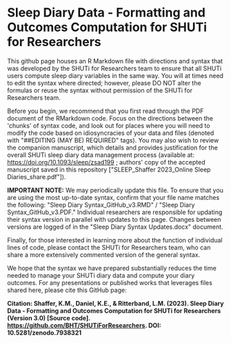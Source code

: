 # Sleep Diary Data - Formatting and Outcomes Computation for SHUTi for Researchers

This github page houses an R Markdown file with directions and syntax that was developed by the SHUTi for Researchers team to ensure that all SHUTi users compute sleep diary variables in the same way. You will at times need to edit the syntax where directed; however, please DO NOT alter the formulas or reuse the syntax without permission of the SHUTi for Researchers team. 

Before you begin, we recommend that you first read through the PDF document of the RMarkdown code. Focus on the directions between the 'chunks' of syntax code, and look out for places where you will need to modify the code based on idiosyncracies of your data and files (denoted with "##EDITING (MAY BE) REQUIRED" tags). You may also wish to review the companion manuscript, which details and provides justification for the overall SHUTi sleep diary data management process (available at: https://doi.org/10.1093/sleep/zsad199 ; authors' copy of the accepted manuscript saved in this repository ["SLEEP_Shaffer 2023_Online Sleep Diaries_share.pdf"]).

**IMPORTANT NOTE:** We may periodically update this file. To ensure that you are using the most up-to-date syntax, confirm that your file name matches the following: "Sleep Diary Syntax_GitHub_v3.RMD" / "Sleep Diary Syntax_GitHub_v3.PDF." Individual researchers are responsible for updating their syntax version in parallel with updates to this page. Changes between versions are logged of in the "Sleep Diary Syntax Updates.docx" document.

Finally, for those interested in learning more about the function of individual lines of code, please contact the SHUTi for Researchers team, who can share a more extensively commented version of the general syntax.

We hope that the syntax we have prepared substantially reduces the time needed to manage your SHUTi diary data and compute your diary outcomes. For any presentations or published works that leverages files shared here, please cite this GitHub page: 

**Citation: Shaffer, K.M., Daniel, K.E., & Ritterband, L.M.  (2023). Sleep Diary Data - Formatting and Outcomes Computation for SHUTi for Researchers (Version 3.0) [Source code]. https://github.com/BHT/SHUTiForResearchers. DOI: 10.5281/zenodo.7938321**
